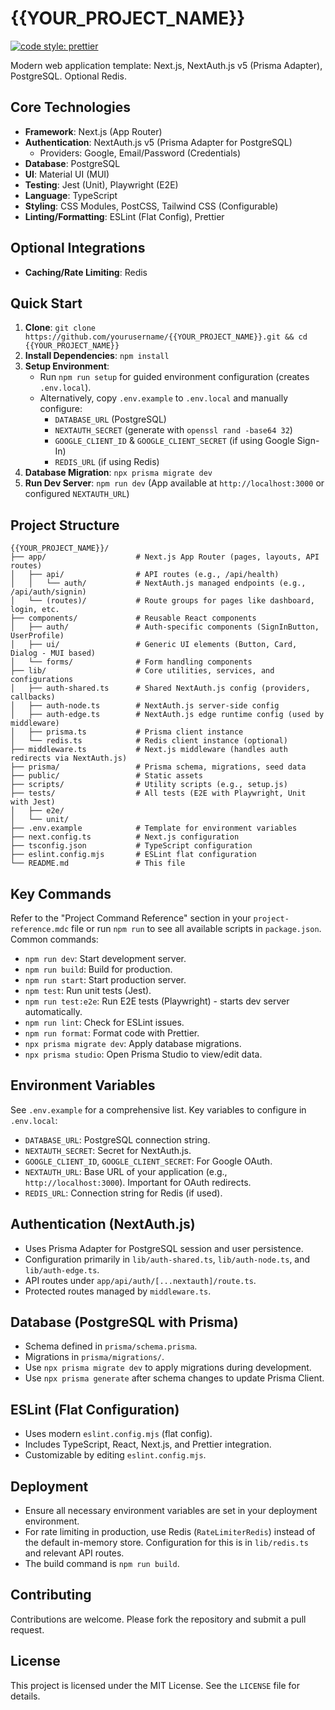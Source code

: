 # {{YOUR_PROJECT_NAME}}

[![code style: prettier](https://img.shields.io/badge/code_style-prettier-ff69b4.svg)](https://github.com/prettier/prettier)

Modern web application template: Next.js, NextAuth.js v5 (Prisma Adapter), PostgreSQL. Optional Redis.

## Core Technologies

- **Framework**: Next.js (App Router)
- **Authentication**: NextAuth.js v5 (Prisma Adapter for PostgreSQL)
  - Providers: Google, Email/Password (Credentials)
- **Database**: PostgreSQL
- **UI**: Material UI (MUI)
- **Testing**: Jest (Unit), Playwright (E2E)
- **Language**: TypeScript
- **Styling**: CSS Modules, PostCSS, Tailwind CSS (Configurable)
- **Linting/Formatting**: ESLint (Flat Config), Prettier

## Optional Integrations

- **Caching/Rate Limiting**: Redis

## Quick Start

1.  **Clone**: `git clone https://github.com/yourusername/{{YOUR_PROJECT_NAME}}.git && cd {{YOUR_PROJECT_NAME}}`
2.  **Install Dependencies**: `npm install`
3.  **Setup Environment**:
    - Run `npm run setup` for guided environment configuration (creates `.env.local`).
    - Alternatively, copy `.env.example` to `.env.local` and manually configure:
      - `DATABASE_URL` (PostgreSQL)
      - `NEXTAUTH_SECRET` (generate with `openssl rand -base64 32`)
      - `GOOGLE_CLIENT_ID` & `GOOGLE_CLIENT_SECRET` (if using Google Sign-In)
      - `REDIS_URL` (if using Redis)
4.  **Database Migration**: `npx prisma migrate dev`
5.  **Run Dev Server**: `npm run dev` (App available at `http://localhost:3000` or configured `NEXTAUTH_URL`)

## Project Structure

```
{{YOUR_PROJECT_NAME}}/
├── app/                    # Next.js App Router (pages, layouts, API routes)
│   ├── api/                # API routes (e.g., /api/health)
│   │   └── auth/           # NextAuth.js managed endpoints (e.g., /api/auth/signin)
│   └── (routes)/           # Route groups for pages like dashboard, login, etc.
├── components/             # Reusable React components
│   ├── auth/               # Auth-specific components (SignInButton, UserProfile)
│   ├── ui/                 # Generic UI elements (Button, Card, Dialog - MUI based)
│   └── forms/              # Form handling components
├── lib/                    # Core utilities, services, and configurations
│   ├── auth-shared.ts      # Shared NextAuth.js config (providers, callbacks)
│   ├── auth-node.ts        # NextAuth.js server-side config
│   ├── auth-edge.ts        # NextAuth.js edge runtime config (used by middleware)
│   ├── prisma.ts           # Prisma client instance
│   └── redis.ts            # Redis client instance (optional)
├── middleware.ts           # Next.js middleware (handles auth redirects via NextAuth.js)
├── prisma/                 # Prisma schema, migrations, seed data
├── public/                 # Static assets
├── scripts/                # Utility scripts (e.g., setup.js)
├── tests/                  # All tests (E2E with Playwright, Unit with Jest)
│   ├── e2e/
│   └── unit/
├── .env.example            # Template for environment variables
├── next.config.ts          # Next.js configuration
├── tsconfig.json           # TypeScript configuration
├── eslint.config.mjs       # ESLint flat configuration
└── README.md               # This file
```

## Key Commands

Refer to the "Project Command Reference" section in your `project-reference.mdc` file or run `npm run` to see all available scripts in `package.json`. Common commands:

- `npm run dev`: Start development server.
- `npm run build`: Build for production.
- `npm run start`: Start production server.
- `npm test`: Run unit tests (Jest).
- `npm run test:e2e`: Run E2E tests (Playwright) - starts dev server automatically.
- `npm run lint`: Check for ESLint issues.
- `npm run format`: Format code with Prettier.
- `npx prisma migrate dev`: Apply database migrations.
- `npx prisma studio`: Open Prisma Studio to view/edit data.

## Environment Variables

See `.env.example` for a comprehensive list. Key variables to configure in `.env.local`:

- `DATABASE_URL`: PostgreSQL connection string.
- `NEXTAUTH_SECRET`: Secret for NextAuth.js.
- `GOOGLE_CLIENT_ID`, `GOOGLE_CLIENT_SECRET`: For Google OAuth.
- `NEXTAUTH_URL`: Base URL of your application (e.g., `http://localhost:3000`). Important for OAuth redirects.
- `REDIS_URL`: Connection string for Redis (if used).

## Authentication (NextAuth.js)

- Uses Prisma Adapter for PostgreSQL session and user persistence.
- Configuration primarily in `lib/auth-shared.ts`, `lib/auth-node.ts`, and `lib/auth-edge.ts`.
- API routes under `app/api/auth/[...nextauth]/route.ts`.
- Protected routes managed by `middleware.ts`.

## Database (PostgreSQL with Prisma)

- Schema defined in `prisma/schema.prisma`.
- Migrations in `prisma/migrations/`.
- Use `npx prisma migrate dev` to apply migrations during development.
- Use `npx prisma generate` after schema changes to update Prisma Client.

## ESLint (Flat Configuration)

- Uses modern `eslint.config.mjs` (flat config).
- Includes TypeScript, React, Next.js, and Prettier integration.
- Customizable by editing `eslint.config.mjs`.

## Deployment

- Ensure all necessary environment variables are set in your deployment environment.
- For rate limiting in production, use Redis (`RateLimiterRedis`) instead of the default in-memory store. Configuration for this is in `lib/redis.ts` and relevant API routes.
- The build command is `npm run build`.

## Contributing

Contributions are welcome. Please fork the repository and submit a pull request.

## License

This project is licensed under the MIT License. See the `LICENSE` file for details.
